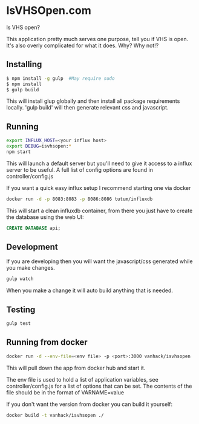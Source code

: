 # IsVHSOpen.com

Is VHS open?

This application pretty much serves one purpose, tell you if VHS is open. It's also overly complicated for what it does.
Why? Why not!?

## Installing

```bash
$ npm install -g gulp  #May require sudo
$ npm install
$ gulp build
```

This will install glup globally and then install all package requirements locally. 'gulp build' will then
generate relevant css and javascript.

## Running

```bash
export INFLUX_HOST=<your influx host>
export DEBUG=isvhsopen:*
npm start
```

This will launch a default server but you'll need to give it access to a influx server to be useful. A full list of
config options are found in controller/config.js

If you want a quick easy influx setup I recommend starting one via docker

```bash
docker run -d -p 8083:8083 -p 8086:8086 tutum/influxdb
```

This will start a clean influxdb container, from there you just have to create the database using the web UI:

```sql
CREATE DATABASE api;
```

## Development

If you are developing then you will want the javascript/css generated while you make changes.

```bash
gulp watch
```

When you make a change it will auto build anything that is needed.

## Testing

```bash
gulp test
```

## Running from docker

```bash
docker run -d --env-file=<env file> -p <port>:3000 vanhack/isvhsopen
```

This will pull down the app from docker hub and start it.

The env file is used to hold a list of application variables, see controller/config.js for a list of options that
can be set. The contents of the file should be in the format of VARNAME=value

If you don't want the version from docker you can build it yourself:

```bash
docker build -t vanhack/isvhsopen ./
```